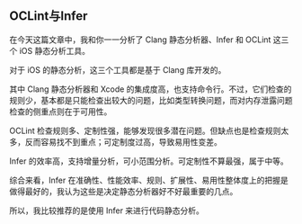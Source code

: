 ## OCLint与Infer

在今天这篇文章中，我和你一一分析了 Clang 静态分析器、Infer 和 OCLint 这三个 iOS 静态分析工具。



对于 iOS 的静态分析，这三个工具都是基于 Clang 库开发的。

其中 Clang 静态分析器和 Xcode 的集成度高，也支持命令行。不过，它们检查的规则少，基本都是只能检查出较大的问题，比如类型转换问题，而对内存泄露问题检查的侧重点则在于可用性。



OCLint 检查规则多、定制性强，能够发现很多潜在问题。但缺点也是检查规则太多，反而容易找不到重点；可定制度过高，导致易用性变差。

Infer 的效率高，支持增量分析，可小范围分析。可定制性不算最强，属于中等。



综合来看，Infer 在准确性、性能效率、规则、扩展性、易用性整体度上的把握是做得最好的，我认为这些是决定静态分析器好不好最重要的几点。



所以，我比较推荐的是使用 Infer 来进行代码静态分析。